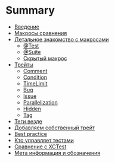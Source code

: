 # Summary

- [Введение](welcome.md)  <!-- ✅ -->
- [Макросы сравнения](basic_macro.md) <!-- ✅ -->
- [Детальное знакомство c макросами](Macros/intro.md) <!-- ✅ -->
    - [@Test](Macros/macro_test.md) <!-- 🛠️ -->
    - [@Suite](Macros/macro_suite.md) <!-- ✅ -->
    - [Скрытый макрос](Macros/secret_macro.md) <!-- ✅ -->
- [Трейты](protocol_Trait.md) <!-- ✅ -->
    - [Comment](Traits/CommentTrait.md) <!-- ✅ -->
    - [Condition]() <!-- че тут делать то ? -->
    - [TimeLimit](Traits/TimeLimitTrait.md) <!-- ✅ -->
    - [Bug](Traits/BugTrait.md) <!-- 🛠️ -->
    - [Issue](Traits/IssueTrait.md) <!-- 🛠️ -->
    - [Parallelization](Traits/ParallelizationTrait.md) <!-- ✅ -->
    - [Hidden]() <!-- Упомянуть ? -->
    - [Tag]() <!-- че тут делать то ? -->
- [Теги везде](tags.md) <!-- 🛠️ -->
- [Добавляем собственный трейт](Traits/OwnTrait.md) <!-- ✅ -->
- [Best practice](best_practice_short.md)
- [Кто управляет тестами](runner.md)
- [Сравнение с XCTest](compare_xctest_and_modern_aproach.md)
- [Мета информация и обозначения](xcode_meta.md)
<!-- - [Вывод]() -->

<!-- Предварительный черновик готов ✅ -->
<!-- Работа в процесса 🛠️ -->
<!-- Без комментария — пусто -->
